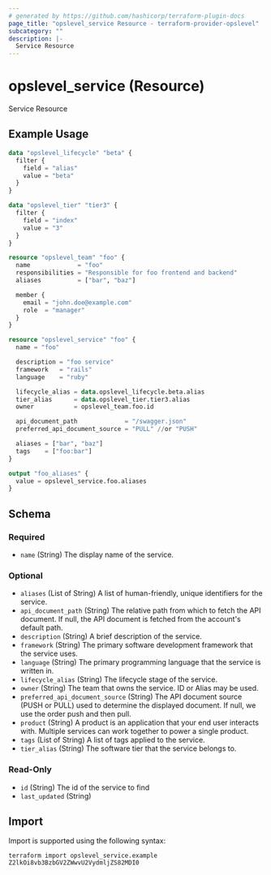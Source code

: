 ```yaml
---
# generated by https://github.com/hashicorp/terraform-plugin-docs
page_title: "opslevel_service Resource - terraform-provider-opslevel"
subcategory: ""
description: |-
  Service Resource
---
```


# opslevel_service (Resource)

Service Resource

## Example Usage

```terraform
data "opslevel_lifecycle" "beta" {
  filter {
    field = "alias"
    value = "beta"
  }
}

data "opslevel_tier" "tier3" {
  filter {
    field = "index"
    value = "3"
  }
}

resource "opslevel_team" "foo" {
  name             = "foo"
  responsibilities = "Responsible for foo frontend and backend"
  aliases          = ["bar", "baz"]

  member {
    email = "john.doe@example.com"
    role  = "manager"
  }
}

resource "opslevel_service" "foo" {
  name = "foo"

  description = "foo service"
  framework   = "rails"
  language    = "ruby"

  lifecycle_alias = data.opslevel_lifecycle.beta.alias
  tier_alias      = data.opslevel_tier.tier3.alias
  owner           = opslevel_team.foo.id

  api_document_path             = "/swagger.json"
  preferred_api_document_source = "PULL" //or "PUSH"

  aliases = ["bar", "baz"]
  tags    = ["foo:bar"]
}

output "foo_aliases" {
  value = opslevel_service.foo.aliases
}
```

<!-- schema generated by tfplugindocs -->
## Schema

### Required

- `name` (String) The display name of the service.

### Optional

- `aliases` (List of String) A list of human-friendly, unique identifiers for the service.
- `api_document_path` (String) The relative path from which to fetch the API document. If null, the API document is fetched from the account's default path.
- `description` (String) A brief description of the service.
- `framework` (String) The primary software development framework that the service uses.
- `language` (String) The primary programming language that the service is written in.
- `lifecycle_alias` (String) The lifecycle stage of the service.
- `owner` (String) The team that owns the service. ID or Alias may be used.
- `preferred_api_document_source` (String) The API document source (PUSH or PULL) used to determine the displayed document. If null, we use the order push and then pull.
- `product` (String) A product is an application that your end user interacts with. Multiple services can work together to power a single product.
- `tags` (List of String) A list of tags applied to the service.
- `tier_alias` (String) The software tier that the service belongs to.

### Read-Only

- `id` (String) The id of the service to find
- `last_updated` (String)

## Import

Import is supported using the following syntax:

```shell
terraform import opslevel_service.example Z2lkOi8vb3BzbGV2ZWwvU2VydmljZS82MDI0
```
